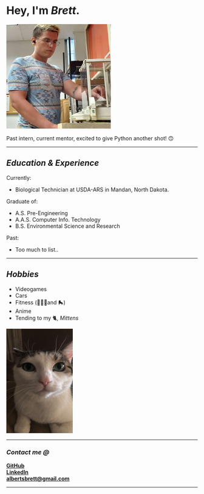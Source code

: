 # Hey, I'm *Brett*.  
<img src="Brett.jpg" width="275" height="275"> 

Past intern, current mentor, excited to give Python another shot! 
🙃
___
## *Education & Experience*
Currently: 
- Biological Technician at USDA-ARS in Mandan, North Dakota.

Graduate of:
- A.S. Pre-Engineering 
- A.A.S. Computer Info. Technology
- B.S. Environmental Science and Research

Past:
- Too much to list..
___

## *Hobbies*
- Videogames
- Cars
- Fitness (🏋🏼‍♂️and 🛼)
- Anime
- Tending to my 🐈, *Mittens*  

<img src="Mittens.jpg" width="175" height="275"> 

___

### *Contact me @*
<a href="https://github.com/Wakunza" target="_blank">**GitHub**</a>  
<a href="https://www.linkedin.com/in/brettalberts/" target="_blank">**LinkedIn**</a>  
<a href="albertsbrett@gmail.com"> **albertsbrett@gmail.com** </a>  

___
